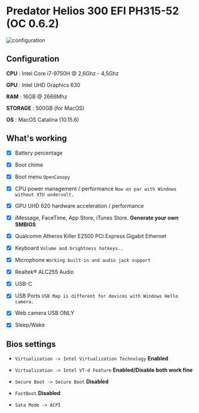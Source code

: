 # Predator Helios 300 EFI PH315-52 (OC 0.6.2)

 ![configuration](https://i.ibb.co/bQBcphJ/Screenshot-2020-08-23-at-2-43-45-AM.png)

## Configuration
**CPU** : Intel Core i7-9750H @ 2,6Ghz - 4,5Ghz

**GPU** : Intel UHD Graphics 630 

**RAM** : 16GB @ 2666Mhz

**STORAGE** : 500GB (for MacOS)

**OS** : MacOS Catalina (10.15.6)

## What's working

- [x] Battery percentage

- [x] Boot chime

- [x] Boot menu `OpenCanopy` 

- [x] CPU power management / performance `Now on par with Windows without XTU undervolt.`

- [x] GPU UHD 620 hardware acceleration / performance 

- [x] iMessage, FaceTime, App Store, iTunes Store. **Generate your own SMBIOS**

- [x] Qualcomm Atheros Killer E2500 PCI Express Gigabit Ethernet 

- [x] Keyboard `Volume and brightness hotkeys..`

- [x] Microphone `Working built-in and audio jack support`

- [x] Realtek® ALC255 Audio

- [x] USB-C

- [x] USB Ports `USB Map is different for devices with Windows Hello camera.`

- [x] Web camera USB ONLY

- [x] Sleep/Wake 

## Bios settings

- `Virtualization -> Intel Virtualization Technology` **Enabled**

- `Virtualization -> Intel VT-d Feature` **Enabled/Disable both work fine**

- `Secure Boot -> Secure Boot` **Disabled**

- `FastBoot` **Disabled**

- `Sata Mode -> ACPI`
